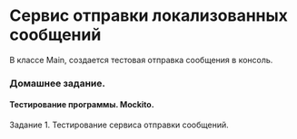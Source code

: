 # Сервис отправки локализованных сообщений

В классе Main, создается тестовая отправка сообщения в консоль.

### Домашнее задание.

#### Тестирование программы. Mockito.

Задание 1. Тестирование сервиса отправки сообщений.
